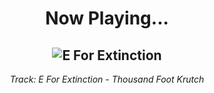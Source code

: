<div align="center"> 
<h1>Now Playing...</h1>

![E For Extinction](https://i.scdn.co/image/ab67616d00001e0249650271cfb119ad20bce6dd)
--
_<p>Track: E For Extinction - Thousand Foot Krutch </p>_
</div>
